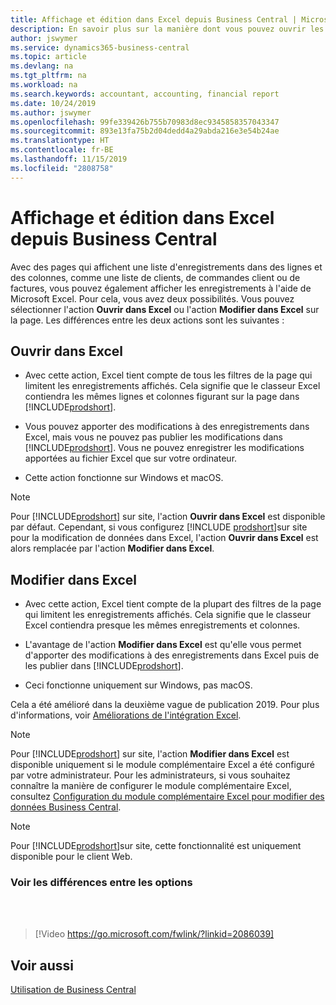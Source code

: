 ```yaml
---
title: Affichage et édition dans Excel depuis Business Central | Microsoft Docs
description: En savoir plus sur la manière dont vous pouvez ouvrir les pages dans Microsoft Excel à partir de Business Central pour une meilleure analyse de données.
author: jswymer
ms.service: dynamics365-business-central
ms.topic: article
ms.devlang: na
ms.tgt_pltfrm: na
ms.workload: na
ms.search.keywords: accountant, accounting, financial report
ms.date: 10/24/2019
ms.author: jswymer
ms.openlocfilehash: 99fe339426b755b70983d8ec9345858357043347
ms.sourcegitcommit: 893e13fa75b2d04dedd4a29abda216e3e54b24ae
ms.translationtype: HT
ms.contentlocale: fr-BE
ms.lasthandoff: 11/15/2019
ms.locfileid: "2808758"
---
```

# <a name="viewing-and-editing-in-excel-from-business-central"></a>Affichage et édition dans Excel depuis Business Central

Avec des pages qui affichent une liste d'enregistrements dans des lignes et des colonnes, comme une liste de clients, de commandes client ou de factures, vous pouvez également afficher les enregistrements à l'aide de Microsoft Excel. Pour cela, vous avez deux possibilités. Vous pouvez sélectionner l'action **Ouvrir dans Excel** ou l'action **Modifier dans Excel** sur la page. Les différences entre les deux actions sont les suivantes :  

## <a name="open-in-excel"></a>Ouvrir dans Excel

- Avec cette action, Excel tient compte de tous les filtres de la page qui limitent les enregistrements affichés. Cela signifie que le classeur Excel contiendra les mêmes lignes et colonnes figurant sur la page dans [!INCLUDE[prodshort](includes/prodshort.md)].

- Vous pouvez apporter des modifications à des enregistrements dans Excel, mais vous ne pouvez pas publier les modifications dans [!INCLUDE[prodshort](includes/prodshort.md)]. Vous ne pouvez enregistrer les modifications apportées au fichier Excel que sur votre ordinateur. 

- Cette action fonctionne sur Windows et macOS. 

> [!NOTE]
> Pour [!INCLUDE[prodshort](includes/prodshort.md)] sur site, l'action **Ouvrir dans Excel** est disponible par défaut. Cependant, si vous configurez [!INCLUDE [prodshort](includes/prodshort.md)]sur site pour la modification de données dans Excel, l'action **Ouvrir dans Excel** est alors remplacée par l'action **Modifier dans Excel**.

## <a name="edit-in-excel"></a>Modifier dans Excel

- Avec cette action, Excel tient compte de la plupart des filtres de la page qui limitent les enregistrements affichés. Cela signifie que le classeur Excel contiendra presque les mêmes enregistrements et colonnes.

- L'avantage de l'action **Modifier dans Excel** est qu'elle vous permet d'apporter des modifications à des enregistrements dans Excel puis de les publier dans [!INCLUDE[prodshort](includes/prodshort.md)].

- Ceci fonctionne uniquement sur Windows, pas macOS.

Cela a été amélioré dans la deuxième vague de publication 2019. Pour plus d'informations, voir [Améliorations de l'intégration Excel](/dynamics365-release-plan/2019wave2/dynamics365-business-central/enhancements-excel-integration).

> [!NOTE]
> Pour [!INCLUDE[prodshort](includes/prodshort.md)] sur site, l'action **Modifier dans Excel** est disponible uniquement si le module complémentaire Excel a été configuré par votre administrateur. Pour les administrateurs, si vous souhaitez connaître la manière de configurer le module complémentaire Excel, consultez [Configuration du module complémentaire Excel pour modifier des données Business Central](/dynamics365/business-central/dev-itpro/administration/configuring-excel-addin).

> [!NOTE]
> Pour [!INCLUDE[prodshort](includes/prodshort.md)]sur site, cette fonctionnalité est uniquement disponible pour le client Web.

### <a name="see-the-differences-between-the-options"></a>Voir les différences entre les options 
<br><br>  

> [!Video https://go.microsoft.com/fwlink/?linkid=2086039]

## <a name="see-also"></a>Voir aussi
[Utilisation de Business Central](ui-work-product.md)  
